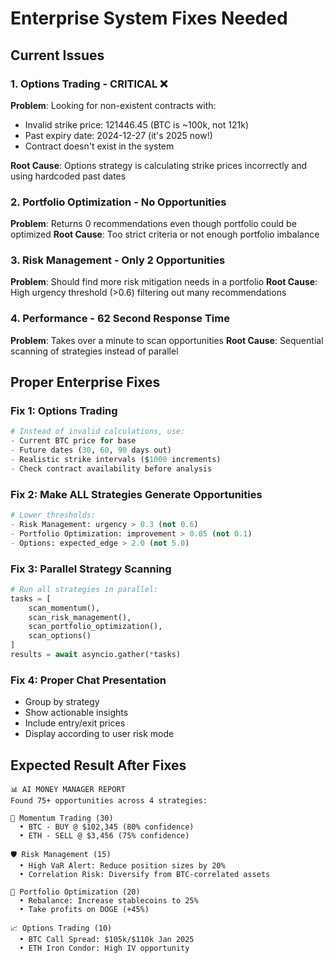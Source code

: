 # Enterprise System Fixes Needed

## Current Issues

### 1. Options Trading - CRITICAL ❌
**Problem**: Looking for non-existent contracts with:
- Invalid strike price: 121446.45 (BTC is ~100k, not 121k)
- Past expiry date: 2024-12-27 (it's 2025 now!)
- Contract doesn't exist in the system

**Root Cause**: Options strategy is calculating strike prices incorrectly and using hardcoded past dates

### 2. Portfolio Optimization - No Opportunities
**Problem**: Returns 0 recommendations even though portfolio could be optimized
**Root Cause**: Too strict criteria or not enough portfolio imbalance

### 3. Risk Management - Only 2 Opportunities
**Problem**: Should find more risk mitigation needs in a portfolio
**Root Cause**: High urgency threshold (>0.6) filtering out many recommendations

### 4. Performance - 62 Second Response Time
**Problem**: Takes over a minute to scan opportunities
**Root Cause**: Sequential scanning of strategies instead of parallel

## Proper Enterprise Fixes

### Fix 1: Options Trading
```python
# Instead of invalid calculations, use:
- Current BTC price for base
- Future dates (30, 60, 90 days out)
- Realistic strike intervals ($1000 increments)
- Check contract availability before analysis
```

### Fix 2: Make ALL Strategies Generate Opportunities
```python
# Lower thresholds:
- Risk Management: urgency > 0.3 (not 0.6)
- Portfolio Optimization: improvement > 0.05 (not 0.1)
- Options: expected_edge > 2.0 (not 5.0)
```

### Fix 3: Parallel Strategy Scanning
```python
# Run all strategies in parallel:
tasks = [
    scan_momentum(),
    scan_risk_management(),
    scan_portfolio_optimization(),
    scan_options()
]
results = await asyncio.gather(*tasks)
```

### Fix 4: Proper Chat Presentation
- Group by strategy
- Show actionable insights
- Include entry/exit prices
- Display according to user risk mode

## Expected Result After Fixes

```
📊 AI MONEY MANAGER REPORT
Found 75+ opportunities across 4 strategies:

🚀 Momentum Trading (30)
  • BTC - BUY @ $102,345 (80% confidence)
  • ETH - SELL @ $3,456 (75% confidence)

🛡️ Risk Management (15)
  • High VaR Alert: Reduce position sizes by 20%
  • Correlation Risk: Diversify from BTC-correlated assets

💼 Portfolio Optimization (20)
  • Rebalance: Increase stablecoins to 25%
  • Take profits on DOGE (+45%)

📈 Options Trading (10)
  • BTC Call Spread: $105k/$110k Jan 2025
  • ETH Iron Condor: High IV opportunity
```

